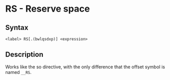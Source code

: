 # RS - Reserve space

## Syntax
```assembly
<label> RS[.(bwlqsdxp)] <expression>
```

## Description
Works like the so directive, with the only difference that the offset symbol is named `__RS`.
